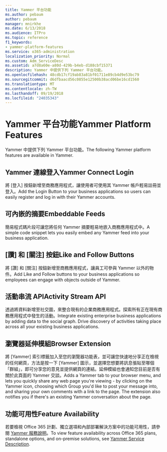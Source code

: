 ```yaml
---
title: Yammer 平台功能
ms.author: pebaum
author: pebaum
manager: mnirkhe
ms.date: 6/13/2018
ms.audience: ITPro
ms.topic: reference
f1_keywords:
- yammer-platform-features
ms.service: o365-administration
localization_priority: Normal
ms.custom: Adm_ServiceDesc
ms.assetid: a7d8a60e-a80d-429b-b4eb-d188cbf15371
description: Yammer 中提供下列 Yammer 平台功能。
ms.openlocfilehash: 48cdb17cf19ab83a81bf01711e89cb4d9e53bc79
ms.sourcegitcommit: d6dfbaacd56c0855e12500b38acd06be16cd1560
ms.translationtype: MT
ms.contentlocale: zh-TW
ms.lasthandoff: 09/19/2018
ms.locfileid: "24035343"
---
```

# <a name="yammer-platform-features"></a><span data-ttu-id="e2610-103">Yammer 平台功能</span><span class="sxs-lookup"><span data-stu-id="e2610-103">Yammer Platform Features</span></span>

<span data-ttu-id="e2610-104">Yammer 中提供下列 Yammer 平台功能。</span><span class="sxs-lookup"><span data-stu-id="e2610-104">The following Yammer platform features are available in Yammer.</span></span>
  
## <a name="yammer-connect-login"></a><span data-ttu-id="e2610-105">Yammer 連線登入</span><span class="sxs-lookup"><span data-stu-id="e2610-105">Yammer Connect Login</span></span>
<span data-ttu-id="e2610-106"><a name="bkmk_YammerConnectLogin"> </a></span><span class="sxs-lookup"><span data-stu-id="e2610-106"></span></span>

<span data-ttu-id="e2610-107">將 [登入] 按鈕新增至商務應用程式，讓使用者可使用其 Yammer 帳戶輕易註冊並登入。</span><span class="sxs-lookup"><span data-stu-id="e2610-107">Add the Login Button to your business applications so users can easily register and log in with their Yammer accounts.</span></span>
  
## <a name="embeddable-feeds"></a><span data-ttu-id="e2610-108">可內嵌的摘要</span><span class="sxs-lookup"><span data-stu-id="e2610-108">Embeddable Feeds</span></span>
<span data-ttu-id="e2610-109"><a name="bkmk_EmbeddableFeeds"> </a></span><span class="sxs-lookup"><span data-stu-id="e2610-109"></span></span>

<span data-ttu-id="e2610-110">簡易程式碼片段可讓您將任何 Yammer 摘要輕易地嵌入商務應用程式中。</span><span class="sxs-lookup"><span data-stu-id="e2610-110">A simple code snippet lets you easily embed any Yammer feed into your business application.</span></span>
  
## <a name="like-and-follow-buttons"></a><span data-ttu-id="e2610-111">[讚] 和 [關注] 按鈕</span><span class="sxs-lookup"><span data-stu-id="e2610-111">Like and Follow Buttons</span></span>
<span data-ttu-id="e2610-112"><a name="bkmk_LikeAndFollowButtons"> </a></span><span class="sxs-lookup"><span data-stu-id="e2610-112"></span></span>

<span data-ttu-id="e2610-113">將 [讚] 和 [關注] 按鈕新增至商務應用程式，讓員工可參與 Yammer 以外的物件。</span><span class="sxs-lookup"><span data-stu-id="e2610-113">Add Like and Follow buttons to your business applications so employees can engage with objects outside of Yammer.</span></span>
  
## <a name="activity-stream-api"></a><span data-ttu-id="e2610-114">活動串流 API</span><span class="sxs-lookup"><span data-stu-id="e2610-114">Activity Stream API</span></span>
<span data-ttu-id="e2610-115"><a name="bkmk_ActivityStreamAPI"> </a></span><span class="sxs-lookup"><span data-stu-id="e2610-115"></span></span>

<span data-ttu-id="e2610-p101">透過將資料新增至社交圖，來整合現有的企業商務應用程式。探索所有正在現有商務應用程式中發生的活動。</span><span class="sxs-lookup"><span data-stu-id="e2610-p101">Integrate existing enterprise business applications by adding data to the social graph. Drive discovery of activities taking place across all your existing business applications.</span></span>
  
## <a name="browser-extension"></a><span data-ttu-id="e2610-118">瀏覽器延伸模組</span><span class="sxs-lookup"><span data-stu-id="e2610-118">Browser Extension</span></span>
<span data-ttu-id="e2610-119"><a name="bkmk_BrowserExtension"> </a></span><span class="sxs-lookup"><span data-stu-id="e2610-119"></span></span>

<span data-ttu-id="e2610-p102">將 [Yammer] 索引標籤加入至您的瀏覽器功能表，並可讓您快速地分享正在檢視的任何網頁，方法是按一下 [Yammer] 圖示，並選擇您想要將訊息張貼至哪個「群組」，即可分享您的意見並提供網頁的連結。延伸模組也會通知您目前是否有關於此頁面的 Yammer 交談。</span><span class="sxs-lookup"><span data-stu-id="e2610-p102">Adds a Yammer tab to your browser menu, and lets you quickly share any web page you're viewing - by clicking on the Yammer icon, choosing which Group you'd like to post your message into, and sharing your own comments with a link to the page. The extension also notifies you if there's an existing Yammer conversation about the page.</span></span> 
  
## <a name="feature-availability"></a><span data-ttu-id="e2610-122">功能可用性</span><span class="sxs-lookup"><span data-stu-id="e2610-122">Feature Availability</span></span>
<span data-ttu-id="e2610-123"><a name="bkmk_BrowserExtension"> </a></span><span class="sxs-lookup"><span data-stu-id="e2610-123"></span></span>

<span data-ttu-id="e2610-124">若要檢視 Office 365 計劃、獨立選項和內部部署解決方案中的功能可用性，請參閱 [Yammer 服務說明](yammer-service-description.md)。</span><span class="sxs-lookup"><span data-stu-id="e2610-124">To view feature availability across Office 365 plans, standalone options, and on-premise solutions, see [Yammer Service Description](yammer-service-description.md).</span></span>
  

